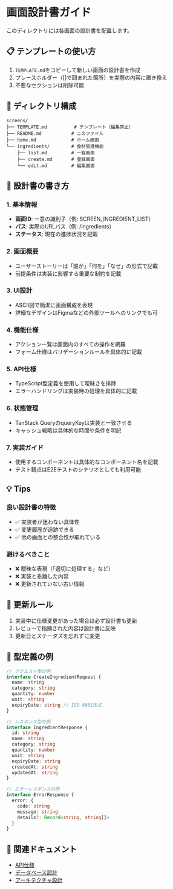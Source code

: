# 画面設計書ガイド

このディレクトリには各画面の設計書を配置します。

## 📋 テンプレートの使い方

1. `TEMPLATE.md`をコピーして新しい画面の設計書を作成
2. プレースホルダー（[]で囲まれた箇所）を実際の内容に置き換え
3. 不要なセクションは削除可能

## 📁 ディレクトリ構成

```
screens/
├── TEMPLATE.md          # テンプレート（編集禁止）
├── README.md           # このファイル
├── home.md             # ホーム画面
└── ingredients/        # 食材管理機能
    ├── list.md         # 一覧画面
    ├── create.md       # 登録画面
    └── edit.md         # 編集画面
```

## 🔧 設計書の書き方

### 1. 基本情報

- **画面ID**: 一意の識別子（例: SCREEN_INGREDIENT_LIST）
- **パス**: 実際のURLパス（例: /ingredients）
- **ステータス**: 現在の進捗状況を記載

### 2. 画面概要

- ユーザーストーリーは「誰が」「何を」「なぜ」の形式で記載
- 前提条件は実装に影響する重要な制約を記載

### 3. UI設計

- ASCII図で簡潔に画面構成を表現
- 詳細なデザインはFigmaなどの外部ツールへのリンクでも可

### 4. 機能仕様

- アクション一覧は画面内のすべての操作を網羅
- フォーム仕様はバリデーションルールを具体的に記載

### 5. API仕様

- TypeScript型定義を使用して曖昧さを排除
- エラーハンドリングは実装時の処理を具体的に記載

### 6. 状態管理

- TanStack QueryのqueryKeyは実装と一致させる
- キャッシュ戦略は具体的な時間や条件を明記

### 7. 実装ガイド

- 使用するコンポーネントは具体的なコンポーネント名を記載
- テスト観点はE2Eテストのシナリオとしても利用可能

## 💡 Tips

### 良い設計書の特徴

- ✅ 実装者が迷わない具体性
- ✅ 変更履歴が追跡できる
- ✅ 他の画面との整合性が取れている

### 避けるべきこと

- ❌ 曖昧な表現（「適切に処理する」など）
- ❌ 実装と乖離した内容
- ❌ 更新されていない古い情報

## 🔄 更新ルール

1. 実装中に仕様変更があった場合は必ず設計書も更新
2. レビューで指摘された内容は設計書に反映
3. 更新日とステータスを忘れずに変更

## 📝 型定義の例

```typescript
// リクエスト型の例
interface CreateIngredientRequest {
  name: string
  category: string
  quantity: number
  unit: string
  expiryDate: string // ISO 8601形式
}

// レスポンス型の例
interface IngredientResponse {
  id: string
  name: string
  category: string
  quantity: number
  unit: string
  expiryDate: string
  createdAt: string
  updatedAt: string
}

// エラーレスポンスの例
interface ErrorResponse {
  error: {
    code: string
    message: string
    details?: Record<string, string[]>
  }
}
```

## 🔗 関連ドキュメント

- [API仕様](../API_SPECIFICATION.md)
- [データベース設計](../DATABASE_DESIGN.md)
- [アーキテクチャ設計](../ARCHITECTURE.md)
